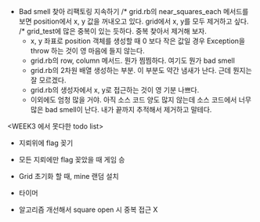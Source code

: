 * Bad smell 찾아 리팩토링 지속하기
  /* grid.rb의 near_squares_each 메서드를 보면 position에서 x, y 값을 꺼내오고 있다. grid에서 x, y를 모두 제거하고 싶다.
  /* grid_test에 많은 중복이 있는 듯하다. 중복 찾아서 제거해 보자.
  * x, y 좌표로 position 객체를 생성할 때 0 보다 작은 값일 경우 Exception을 throw 하는 것이 영 마음에 들지 않는다.
  * grid.rb의 row, column 메서드. 뭔가 찜찜하다. 여기도 뭔가 bad smell
  * grid.rb의 2차원 배열 생성하는 부분. 이 부분도 약간 냄새가 난다. 근데 뭔지는 잘 모르겠다.
  * grid.rb의 생성자에서 x, y로 접근하는 것이 영 기분 나쁘다.
  * 이외에도 엄청 많을 거야. 아직 소스 코드 양도 많지 않는데 소스 코드에서 너무 많은 bad smell이 난다. 내가 끝까지 추적해서 제거하고 말테다.

<WEEK3 에서 못다한 todo list>
* 지뢰위에 flag 꽂기
* 모든 지뢰에만 flag 꽂았을 때 게임 승
* Grid 초기화 할 때, mine 랜덤 설치

* 타이머
* 알고리즘 개선해서 square open 시 중복 접근 X
